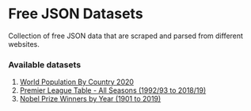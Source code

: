 # Free JSON Datasets
Collection of free JSON data that are scraped and parsed from different websites.

### Available datasets
1. <a href="https://github.com/sharmadhiraj/free-json-datasets/blob/master/datasets/world-population-by-country-2020.json" target="_blank">World Population By Country 2020</a>
2. <a href="https://github.com/sharmadhiraj/free-json-datasets/blob/master/datasets/premier-league-points-table.json" target="_blank">Premier League Table - All Seasons (1992/93 to 2018/19)</a>
3. <a href="https://github.com/sharmadhiraj/free-json-datasets/blob/master/datasets/nobel-prize-winners-by-year.json" target="_blank">Nobel Prize Winners by Year (1901 to 2019)</a>